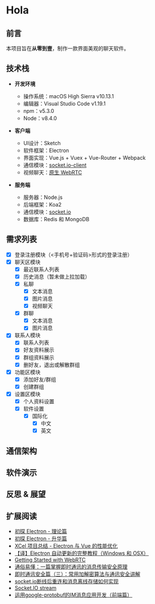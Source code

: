 # Hola

## 前言

本项目旨在**从零到壹**，制作一款界面美观的聊天软件。

## 技术栈

* **开发环境**
	* 操作系统：macOS High Sierra v10.13.1
	* 编辑器：Visual Studio Code v1.19.1
	* npm：v5.3.0
	* Node：v8.4.0

* **客户端**
	* UI设计：Sketch
	* 软件框架：Electron
	* 界面实现：Vue.js + Vuex + Vue-Router + Webpack
	* 通信模块：[socket.io-client](https://github.com/socketio/socket.io-client)
	* 视频聊天：[原生 WebRTC](https://www.html5rocks.com/en/tutorials/webrtc/basics/)

* **服务端**
	* 服务器：Node.js
	* 后端框架：Koa2
	* 通信模块：[socket.io](https://github.com/socketio/socket.io) 
	* 数据库：Redis 和 MongoDB

## 需求列表

- [x] 登录注册模块（<手机号+验证码>形式的登录注册）
- [x] 聊天区模块
	- [x] 最近联系人列表
	- [x] 历史消息（暂未做上拉加载）
	- [x] 私聊
		- [x] 文本消息
		- [x] 图片消息
		- [x] 视频聊天
	- [x] 群聊
		- [x] 文本消息
		- [x] 图片消息
- [x] 联系人模块
	- [x] 联系人列表
	- [x] 好友资料展示
	- [x] 群组资料展示
	- [x] 删好友，退出或解散群组
- [x] 功能区模块
	- [x] 添加好友/群组
	- [x] 创建群组
- [x] 设置区模块
	- [x] 个人资料设置
	- [x] 软件设置
		- [x] 国际化
			- [x] 中文
			- [x] 英文
	
## 通信架构

## 软件演示

## 反思 & 展望

## 扩展阅读

* [初探 Electron - 理论篇](http://jartto.wang/2018/01/03/first-exploration-electron/)
* [初探 Electron - 升华篇](http://jartto.wang/2018/01/04/first-exploration-electron-2/)
* [XCel 项目总结 - Electron 与 Vue 的性能优化](https://segmentfault.com/a/1190000007665162)
* [【译】Electron 自动更新的完整教程（Windows 和 OSX）](https://segmentfault.com/a/1190000007616641)
* [Getting Started with WebRTC](https://www.html5rocks.com/en/tutorials/webrtc/basics/)
* [通俗易懂：一篇掌握即时通讯的消息传输安全原理](http://www.52im.net/thread-970-1-1.html)
* [即时通讯安全篇（三）：常用加解密算法与通讯安全讲解](http://www.52im.net/thread-219-1-1.html)
* [socket.io断线后重连和消息离线存储如何实现](https://cnodejs.org/topic/57f0fe5ace6d47326a822dc0)
* [Socket.IO stream](https://www.npmjs.com/package/socket.io-stream)
* [运用google-protobuf的IM消息应用开发（前端篇）](http://www.cnblogs.com/1wen/p/6509253.html)
